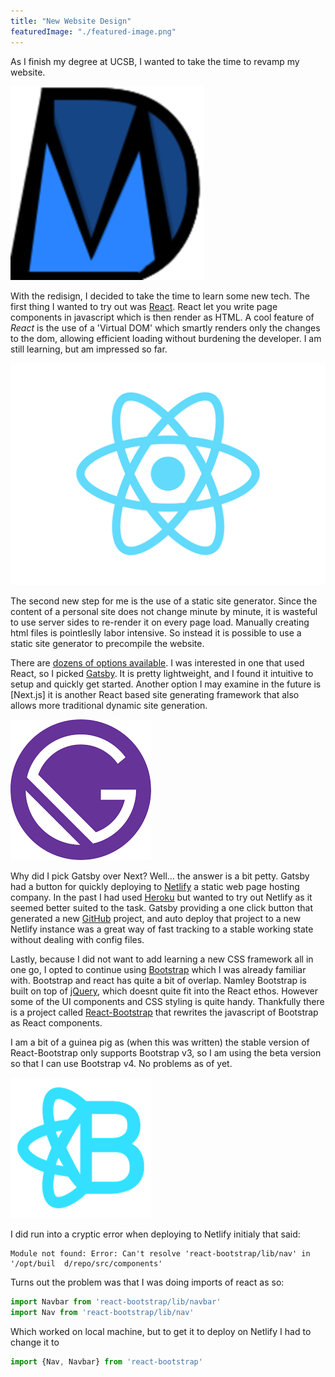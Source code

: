 ```yaml
---
title: "New Website Design"
featuredImage: "./featured-image.png"
---
```

As I finish my degree at UCSB, I wanted to take the time to revamp my website.

![Gatsby Logo](featured-image.png)

With the redisign, I decided to take the time to learn some new tech. The first thing I wanted to try out was [React](https://reactjs.org/). React let you write page components in javascript
which is then render as HTML. A cool feature of *React* is the use of a 'Virtual DOM' which smartly renders only the
changes to the dom, allowing efficient loading without burdening  the developer. I am still learning, but am impressed
so far.

![React](./react.png)

The second new step for me is the use of a static site generator. Since the content of a personal site does not change
minute by minute, it is wasteful to use server sides to re-render it on every page load. Manually creating html
files is pointleslly labor intensive. So instead it is possible to use a static site generator to precompile the website.

There are [dozens of options available](https://www.staticgen.com/). I was interested in one that used React,
so I picked [Gatsby](https://www.gatsbyjs.org/). It is pretty lightweight, and I found it intuitive to setup and quickly
get started. Another option I may examine in the future is [Next.js] it is another React based site generating framework
that also allows more traditional dynamic site generation.

![Gatsby Logo](gatsby.png)

Why did I pick Gatsby over Next? Well... the answer is a bit petty. Gatsby had a button for quickly deploying to
[Netlify](https://www.netlify.com) a static web page hosting company. In the past I had used
[Heroku](https://www.heroku.com/home) but wanted to try out Netlify as it seemed better suited to the task.
Gatsby providing a one click button that generated a new [GitHub](https://github.com/) project, and auto deploy that project to a new
Netlify instance was a great way of fast tracking to a stable working state without dealing with config files.


Lastly, because I did not want to add learning a new CSS framework all in one go, I opted to continue using
[Bootstrap](https://getbootstrap.com/) which I was already familiar with. Bootstrap and react has quite a bit of overlap.
Namley Bootstrap is built on top of [jQuery](https://jquery.com/), which doesnt quite fit into the React ethos. However
some of the UI components and CSS styling is quite handy. Thankfully there is a project called
[React-Bootstrap](https://react-bootstrap.github.io/) that rewrites the javascript of Bootstrap as React components.

I am a bit of a guinea pig as (when this was written) the stable version of React-Bootstrap only supports Bootstrap v3,
so I am using the beta version so that I can use Bootstrap v4. No problems as of yet.


![React](react-bootstrap.png)


I did run into a cryptic error when deploying to Netlify initialy that said:
```
Module not found: Error: Can't resolve 'react-bootstrap/lib/nav' in '/opt/buil  d/repo/src/components'
```

Turns out the problem was that I was doing imports of react as so:

```javascript
import Navbar from 'react-bootstrap/lib/navbar'
import Nav from 'react-bootstrap/lib/nav'
```


Which worked on local machine, but to get it to deploy on Netlify I had to change it to
```javascript
import {Nav, Navbar} from 'react-bootstrap'
```
